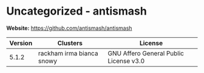 # Uncategorized - antismash





**Website:** <https://github.com/antismash/antismash>

| Version | Clusters | License |
| ------- | -------- | ------- |
| 5.1.2 | rackham irma bianca snowy | GNU Affero General Public License v3.0 |
